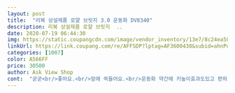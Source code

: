 ```yaml
---
layout: post 
title:  "리복 상설제품 로얄 브릿지 3.0 운동화 DV8340" 
description: 리복 상설제품 로얄 브릿지  ..
date: 2020-07-19 06:44:30 
img: https://static.coupangcdn.com/image/vendor_inventory/13e7/8c24ea5886c0e5d829ca3bebe1dd2060a58a67014b3757d66f8807fabd7a.jpg 
linkUrl: https://link.coupang.com/re/AFFSDP?lptag=AF3600438&subid=ahnPublicAsk&pageKey=327958832&itemId=1049047329&vendorItemId=70331698372&traceid=V0-113-8bd3fd8104d72b24 
categories: [1007] 
color: A566FF 
price: 30500 
author: Ask View Shop 
cont:  "굳굳<br/>좋아요.<br/>맘에 쏙들어요.<br/>운동화 약간에 키높이효과도있고 편하고 좋아요.<br/><br/>중학생 남  신어보더니 가볍고 좋다고하네여<br/>" 
---
```

